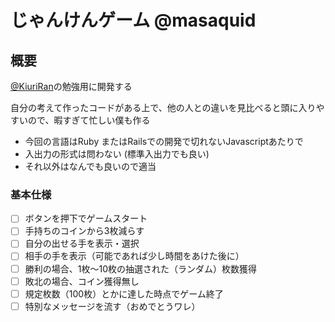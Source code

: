 <!--
@masaquid
debug url: https://poo-it-masaquid.c9users.io
-->
# じゃんけんゲーム @masaquid

## 概要

[@KiuriRan](https://twitter.com/KiuriRan)の勉強用に開発する

自分の考えて作ったコードがある上で、他の人との違いを見比べると頭に入りやすいので、暇すぎて忙しい僕も作る

- 今回の言語はRuby またはRailsでの開発で切れないJavascriptあたりで
- 入出力の形式は問わない (標準入出力でも良い)
- それ以外はなんでも良いので適当

### 基本仕様

- [ ] ボタンを押下でゲームスタート
- [ ] 手持ちのコインから3枚減らす
- [ ] 自分の出せる手を表示・選択
- [ ] 相手の手を表示（可能であれば少し時間をあけた後に）
- [ ] 勝利の場合、1枚～10枚の抽選された（ランダム）枚数獲得
- [ ] 敗北の場合、コイン獲得無し
- [ ] 規定枚数（100枚）とかに達した時点でゲーム終了
- [ ] 特別なメッセージを流す（おめでとうワレ）
